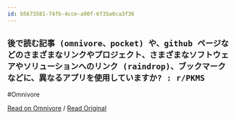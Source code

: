 ```yaml
---
id: b5673581-74fb-4cce-a90f-6f35a6ca3f36
---
```


## `後で読む記事 (omnivore、pocket) や、github ページなどのさまざまなリンクやプロジェクト、さまざまなソフトウェアやソリューションへのリンク (raindrop)、ブックマークなどに、異なるアプリを使用していますか? : r/PKMS`
#Omnivore

[Read on Omnivore](https://omnivore.app/me/omnivore-pocket-github-raindrop-r-pkms-1922c412103) / [Read Original](https://www.reddit.com/r/PKMS/comments/1b0tyxb/do_you_use_different_apps_for_articles_to_read/)



